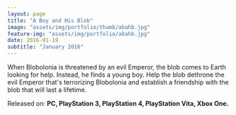 ```yaml
---
layout: page
title: "A Boy and His Blob"
image: "assets/img/portfolio/thumb/abahb.jpg"
feature-img: "assets/img/portfolio/abahb.jpg"
date: 2016-01-19
subtitle: "January 2016"
---
```


When Blobolonia is threatened by an evil Emperor, the blob comes to Earth looking for help.
Instead, he finds a young boy. Help the blob dethrone the evil Emperor that's terrorizing Blobolonia
and establish a friendship with the blob that will last a lifetime.

Released on: **PC, PlayStation 3, PlayStation 4, PlayStation Vita, Xbox One.**